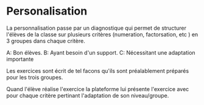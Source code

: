 
# Personalisation 


La personnalisation passe par un diagnostique qui permet de structurer l'élèves de la classe sur plusieurs critères (numeration, factorsation, etc ) en 3 groupes dans chaque critère. 

A: Bon élèves.
B: Ayant besoin d'un support.
C: Nécessitant une adaptation importante
 
Les exercices sont écrit de tel facons qu'ils sont préalablement préparés pour les trois groupes. 

Quand l'élève réalise l'exercice la plateforme lui présente l'exercice avec pour chaque critère pertinant l'adaptation de son niveau/groupe.

 
